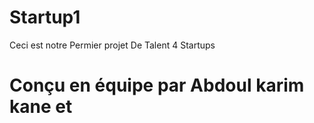 # Startup1
Ceci est notre Permier projet De Talent 4 Startups
# Conçu en équipe par Abdoul karim kane et 